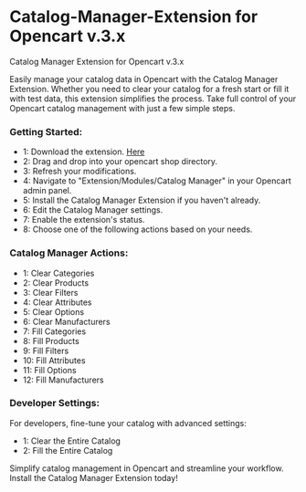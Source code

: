 # Catalog-Manager-Extension for Opencart v.3.x
Catalog Manager Extension for Opencart v.3.x

Easily manage your catalog data in Opencart with the Catalog Manager Extension. Whether you need to clear your catalog for a fresh start or fill it with test data, this extension simplifies the process. Take full control of your Opencart catalog management with just a few simple steps.

### Getting Started:

- 1: Download the extension. [Here](https://github.com/AntonisKazantzis/Catalog-Manager-Extension-Opencart-v.3.x/releases/download/v1.0/Catalog-Manager.zip)
- 2: Drag and drop into your opencart shop directory.
- 3: Refresh your modifications.
- 4: Navigate to "Extension/Modules/Catalog Manager" in your Opencart admin panel.
- 5: Install the Catalog Manager Extension if you haven't already.
- 6: Edit the Catalog Manager settings.
- 7: Enable the extension's status.
- 8: Choose one of the following actions based on your needs.

### Catalog Manager Actions:

- 1: Clear Categories
- 2: Clear Products
- 3: Clear Filters
- 4: Clear Attributes
- 5: Clear Options
- 6: Clear Manufacturers
- 7: Fill Categories
- 8: Fill Products
- 9: Fill Filters
- 10: Fill Attributes
- 11: Fill Options
- 12: Fill Manufacturers

### Developer Settings:

For developers, fine-tune your catalog with advanced settings:

- 1: Clear the Entire Catalog
- 2: Fill the Entire Catalog

Simplify catalog management in Opencart and streamline your workflow. Install the Catalog Manager Extension today!